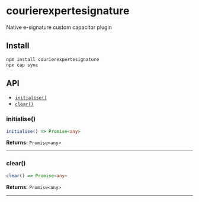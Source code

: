 # courierexpertesignature

Native e-signature custom capacitor plugin

## Install

```bash
npm install courierexpertesignature
npx cap sync
```

## API

<docgen-index>

* [`initialise()`](#initialise)
* [`clear()`](#clear)

</docgen-index>

<docgen-api>
<!--Update the source file JSDoc comments and rerun docgen to update the docs below-->

### initialise()

```typescript
initialise() => Promise<any>
```

**Returns:** <code>Promise&lt;any&gt;</code>

--------------------


### clear()

```typescript
clear() => Promise<any>
```

**Returns:** <code>Promise&lt;any&gt;</code>

--------------------

</docgen-api>
